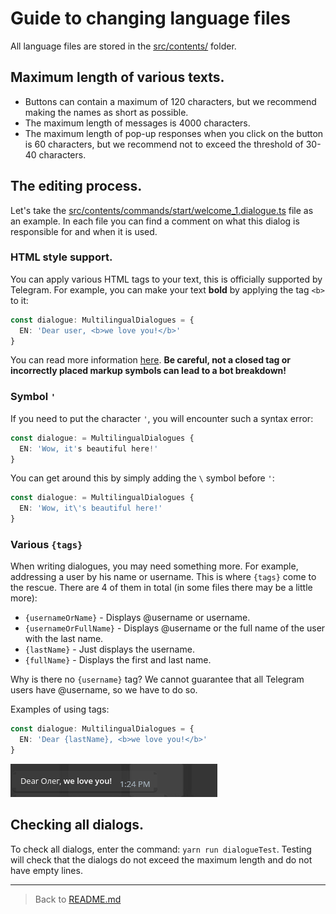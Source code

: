 # Guide to changing language files
All language files are stored in the [src/contents/](../../src/contents/) folder.
## Maximum length of various texts.
- Buttons can contain a maximum of 120 characters, but we recommend making the names as short as possible.
- The maximum length of messages is 4000 characters.
- The maximum length of pop-up responses when you click on the button is 60 characters, but we recommend not to exceed the threshold of 30-40 characters.

## The editing process.
Let's take the [src/contents/commands/start/welcome_1.dialogue.ts](../../src/contents/commands/start/welcome_1.dialogue.ts) file as an example. In each file you can find a comment on what this dialog is responsible for and when it is used.

### HTML style support.
You can apply various HTML tags to your text, this is officially supported by Telegram.
For example, you can make your text **bold** by applying the tag `<b>` to it:
```ts
const dialogue: MultilingualDialogues = {
  EN: 'Dear user, <b>we love you!</b>'
}
```
You can read more information [here](https://core.telegram.org/bots/api#html-style). **Be careful, not a closed tag or incorrectly placed markup symbols can lead to a bot breakdown!**

### Symbol `'`
If you need to put the character `'`, you will encounter such a syntax error:
```ts
const dialogue: = MultilingualDialogues {
  EN: 'Wow, it's beautiful here!'
}
```
You can get around this by simply adding the `\` symbol before `'`:
```ts
const dialogue: = MultilingualDialogues {
  EN: 'Wow, it\'s beautiful here!'
}
```
### Various `{tags}`
When writing dialogues, you may need something more. For example, addressing a user by his name or username. This is where `{tags}` come to the rescue. There are 4 of them in total (in some files there may be a little more):
- `{usernameOrName}` - Displays @username or username.
- `{usernameOrFullName}` - Displays @username or the full name of the user with the last name.
- `{lastName}` - Just displays the username.
- `{fullName}` - Displays the first and last name.

Why is there no `{username}` tag? We cannot guarantee that all Telegram users have @username, so we have to do so.

Examples of using tags:
```ts
const dialogue: MultilingualDialogues = {
  EN: 'Dear {lastName}, <b>we love you!</b>'
}
```
![Example work tags](../screenshots/example_dialogue_EN_tag.png "Example work tags")

## Checking all dialogs.
To check all dialogs, enter the command: `yarn run dialogueTest`. Testing will check that the dialogs do not exceed the maximum length and do not have empty lines.

---
> Back to [README.md](../../README.md)